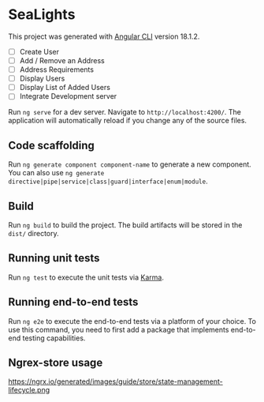 # SeaLights

This project was generated with [Angular CLI](https://github.com/angular/angular-cli) version 18.1.2.

- [ ] Create User
- [ ] Add / Remove an Address
- [ ] Address Requirements
- [ ] Display Users
- [ ] Display List of Added Users
- [ ] Integrate Development server

Run `ng serve` for a dev server. Navigate to `http://localhost:4200/`. The application will automatically reload if you change any of the source files.

## Code scaffolding

Run `ng generate component component-name` to generate a new component. You can also use `ng generate directive|pipe|service|class|guard|interface|enum|module`.

## Build

Run `ng build` to build the project. The build artifacts will be stored in the `dist/` directory.

## Running unit tests

Run `ng test` to execute the unit tests via [Karma](https://karma-runner.github.io).

## Running end-to-end tests

Run `ng e2e` to execute the end-to-end tests via a platform of your choice. To use this command, you need to first add a package that implements end-to-end testing capabilities.

## Ngrex-store usage

https://ngrx.io/generated/images/guide/store/state-management-lifecycle.png
